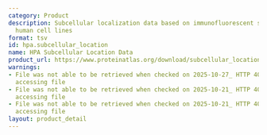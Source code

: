 ```yaml
---
category: Product
description: Subcellular localization data based on immunofluorescent staining of
  human cell lines
format: tsv
id: hpa.subcellular_location
name: HPA Subcellular Location Data
product_url: https://www.proteinatlas.org/download/subcellular_location.tsv.zip
warnings:
- File was not able to be retrieved when checked on 2025-10-27_ HTTP 404 error when
  accessing file
- File was not able to be retrieved when checked on 2025-10-21_ HTTP 404 error when
  accessing file
- File was not able to be retrieved when checked on 2025-10-21_ HTTP 403 error when
  accessing file
layout: product_detail
---
```

